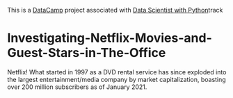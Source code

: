 This is a [DataCamp](https://datacamp.com) project associated with [Data Scientist with Python](https://app.datacamp.com/learn/career-tracks/data-scientist-with-python)track
# Investigating-Netflix-Movies-and-Guest-Stars-in-The-Office
Netflix! What started in 1997 as a DVD rental service has since exploded into the largest entertainment/media company by market capitalization, boasting over 200 million subscribers as of January 2021.
